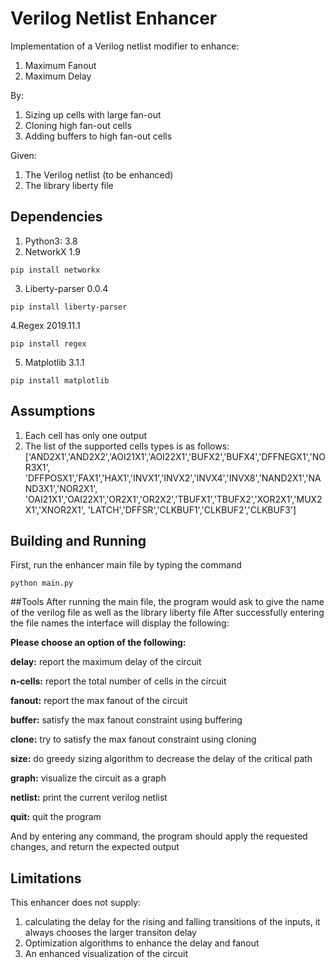 # Verilog Netlist Enhancer
Implementation of a Verilog netlist modifier to enhance:
1. Maximum Fanout
2. Maximum Delay

By:
1. Sizing up cells with large fan-out 
2. Cloning high fan-out cells
3. Adding buffers to high fan-out cells

Given:
1. The Verilog netlist (to be enhanced) 
2. The library liberty file

## Dependencies
1. Python3: 3.8 
2. NetworkX 1.9
```
pip install networkx
```
3. Liberty-parser 0.0.4
```
pip install liberty-parser
```
4.Regex 2019.11.1
```
pip install regex
```
5. Matplotlib 3.1.1
```
pip install matplotlib
```

## Assumptions
1. Each cell has only one output
2. The list of the supported cells types is as follows:
['AND2X1','AND2X2','AOI21X1','AOI22X1','BUFX2','BUFX4','DFFNEGX1','NOR3X1',
'DFFPOSX1','FAX1','HAX1','INVX1','INVX2','INVX4','INVX8','NAND2X1','NAND3X1','NOR2X1',
'OAI21X1','OAI22X1','OR2X1','OR2X2','TBUFX1','TBUFX2','XOR2X1','MUX2X1','XNOR2X1',
'LATCH','DFFSR','CLKBUF1','CLKBUF2','CLKBUF3']

## Building and Running
First, run the enhancer main file by typing the command
```
python main.py
```
##Tools
After running the main file, the program would ask to give the name of the verilog file as well as the library liberty file
 After successfully entering the file names the interface will display the following:
 
**Please choose an option of the following:**

**delay:** report the maximum delay of the circuit

**n-cells:** report the total number of cells in the circuit

**fanout:** report the max fanout of the circuit

**buffer:** satisfy the max fanout constraint using buffering

**clone:** try to satisfy the max fanout constraint using cloning

**size:** do greedy sizing algorithm to decrease the delay of the critical path

**graph:** visualize the circuit as a graph

**netlist:** print the current verilog netlist

**quit:** quit the program

And by entering any command, the program should apply the requested changes, and return the expected output

## Limitations

This enhancer does not supply:
1. calculating the delay for the rising and falling transitions of the inputs, it always chooses the larger transiton delay
2. Optimization algorithms to enhance the delay and fanout
3. An enhanced visualization of the circuit


